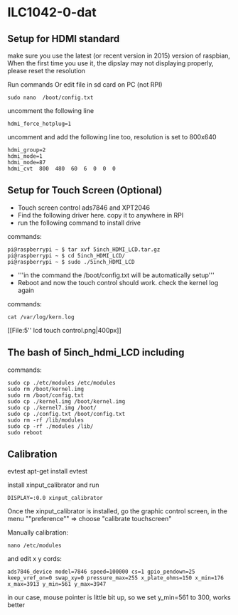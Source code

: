 
# ILC1042-0-dat


## Setup for HDMI standard 

make sure you use the latest (or recent version in 2015) version of raspbian, When the first time you use it, the dipslay may not displaying properly, please reset the resolution

Run commands Or edit file in sd card on PC (not RPI)

    sudo nano  /boot/config.txt

uncomment the following line

    hdmi_force_hotplug=1

uncomment and add the following line too, resolution is set to 800x640

    hdmi_group=2
    hdmi_mode=1
    hdmi_mode=87
    hdmi_cvt  800  480  60  6  0  0  0

## Setup for Touch Screen (Optional) 

* Touch screen control ads7846 and XPT2046
* Find the following driver here. copy it to anywhere in RPI
* run the following command to install drive

commands:

    pi@raspberrypi ~ $ tar xvf 5inch_HDMI_LCD.tar.gz
    pi@raspberrypi ~ $ cd 5inch_HDMI_LCD/
    pi@raspberrypi ~ $ sudo ./5inch_HDMI_LCD

* '''in the command the /boot/config.txt will be automatically setup'''
* Reboot and now the touch control should work. check the kernel log again

commands:

    cat /var/log/kern.log


[[File:5'' lcd touch control.png|400px]]


## The bash of 5inch_hdmi_LCD including

commands:

    sudo cp ./etc/modules /etc/modules
    sudo rm /boot/kernel.img
    sudo rm /boot/config.txt
    sudo cp ./kernel.img /boot/kernel.img
    sudo cp ./kernel7.img /boot/
    sudo cp ./config.txt /boot/config.txt
    sudo rm -rf /lib/modules
    sudo cp -rf ./modules /lib/
    sudo reboot


## Calibration

evtest
    apt-get install evtest

install xinput_calibrator and run

    DISPLAY=:0.0 xinput_calibrator

Once the xinput_calibrator is installed, go the graphic control screen, in the menu ""preference"" => choose "calibrate touchscreen"

Manually calibration: 

    nano /etc/modules

and edit x y cords:

    ads7846_device model=7846 speed=100000 cs=1 gpio_pendown=25  keep_vref_on=0 swap_xy=0 pressure_max=255 x_plate_ohms=150 x_min=176 x_max=3913 y_min=561 y_max=3947

in our case, mouse pointer is little bit up, so we set y_min=561 to 300, works better
